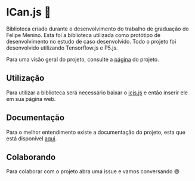 # ICan.js :rocket:

Biblioteca criado durante o desenvolvimento do trabalho de graduação do Felipe Menino. Esta foi a biblioteca utilizada como protótipo de desenvolvimento no estudo de caso desenvolvido. Todo o projeto foi desenvolvido utilizando Tensorflow.js e P5.js. 

Para uma visão geral do projeto, consulte a [página](https://icanjs.netlify.com/) do projeto.

## Utilização

Para utilizar a biblioteca será necessário baixar o [icjs.js]() e então inserir ele em sua página web.

## Documentação 

Para o melhor entendimento existe a documentação do projeto, esta que está disponível [aqui](https://icanjs.netlify.com/docs/).

## Colaborando

Para colaborar com o projeto abra uma issue e vamos conversando :smile:
